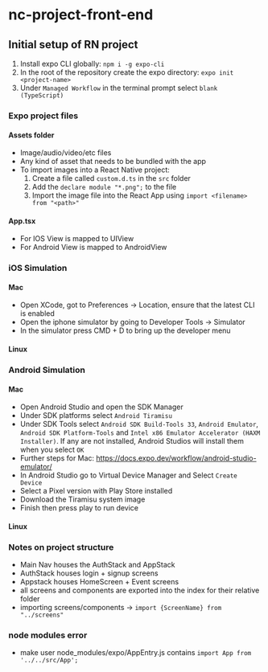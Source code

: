 # nc-project-front-end

## Initial setup of RN project

1. Install expo CLI globally: `npm i -g expo-cli`
2. In the root of the repository create the expo directory: `expo init <project-name>`
3. Under `Managed Workflow` in the terminal prompt select `blank (TypeScript)`

### Expo project files

#### Assets folder

- Image/audio/video/etc files
- Any kind of asset that needs to be bundled with the app
- To import images into a React Native project:
  1. Create a file called `custom.d.ts` in the `src` folder
  2. Add the `declare module "*.png";` to the file
  3. Import the image file into the React App using `import <filename> from "<path>"`

#### App.tsx

- For IOS View is mapped to UIView
- For Android View is mapped to AndroidView

####

### iOS Simulation

#### Mac

- Open XCode, got to Preferences -> Location, ensure that the latest CLI is enabled
- Open the iphone simulator by going to Developer Tools -> Simulator
- In the simulator press CMD + D to bring up the developer menu

#### Linux

### Android Simulation

#### Mac

- Open Android Studio and open the SDK Manager
- Under SDK platforms select `Android Tiramisu`
- Under SDK Tools select `Android SDK Build-Tools 33`, `Android Emulator`, `Android SDK Platform-Tools` and `Intel x86 Emulator Accelerator (HAXM Installer)`. If any are not installed, Android Studios will install them when you select `OK`
- Further steps for Mac: https://docs.expo.dev/workflow/android-studio-emulator/
- In Android Studio go to Virtual Device Manager and Select `Create Device`
- Select a Pixel version with Play Store installed
- Download the Tiramisu system image
- Finish then press play to run device

#### Linux

### Notes on project structure

- Main Nav houses the AuthStack and AppStack
- AuthStack houses login + signup screens
- Appstack houses HomeScreen + Event screens
- all screens and components are exported into the index for their relative folder
- importing screens/components -> `import {ScreenName} from "../screens"`

### node modules error

- make user node_modules/expo/AppEntry.js contains `import App from '../../src/App';`
